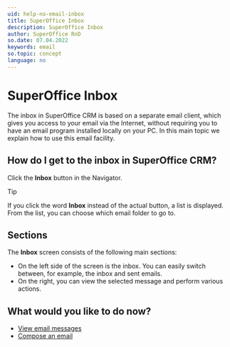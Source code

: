 ```yaml
---
uid: help-no-email-inbox
title: SuperOffice Inbox
description: SuperOffice Inbox
author: SuperOffice RnD
so.date: 07.04.2022
keywords: email
so.topic: concept
language: no
---
```


# SuperOffice Inbox

The inbox in SuperOffice CRM is based on a separate email client, which gives you access to your email via the Internet, without requiring you to have an email program installed locally on your PC. In this main topic we explain how to use this email facility.

## How do I get to the inbox in SuperOffice CRM?

Click the **Inbox** button in the Navigator.

> [!TIP]
> If you click the word **Inbox** instead of the actual button, a list is displayed. From the list, you can choose which email folder to go to.

## Sections

The **Inbox** screen consists of the following main sections:

* On the left side of the screen is the inbox. You can easily switch between, for example, the inbox and sent emails.
* On the right, you can view the selected message and perform various actions.

## What would you like to do now?

* [View email messages][1]
* [Compose an email][2]

<!-- Referenced links -->
[1]: preview.md
[2]: compose.md

<!-- Referenced images -->

